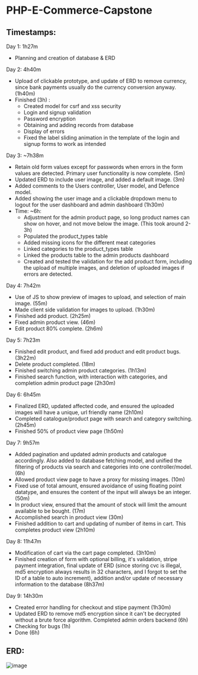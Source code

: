 # PHP-E-Commerce-Capstone

## Timestamps:
Day 1: 1h27m
  - Planning and creation of database & ERD

Day 2: 4h40m
  - Upload of clickable prototype, and update of ERD to remove currency, since bank payments usually do the currency conversion anyway. (1h40m)
  - Finished (3h) :
    - Created model for csrf and xss security
    - Login and signup validation
    - Password encryption
    - Obtaining and adding records from database
    - Display of errors
    - Fixed the label sliding animation in the template of the login and signup forms to work as intended

Day 3: ~7h38m
  - Retain old form values except for passwords when errors in the form values are detected. Primary user functionality is now complete. (5m)
  - Updated ERD to include user image, and added a default image. (3m)
  - Added comments to the Users controller, User model, and Defence model.
  - Added showing the user image and a clickable dropdown menu to logout for the user dashboard and admin dashboard (1h30m)
  - Time: ~6h:
    - Adjustment for the admin product page, so long product names can show on hover, and not move below the image. (This took around 2-3h)
    - Populated the product_types table
    - Added missing icons for the different meat categories
    - Linked categories to the product_types table
    - Linked the products table to the admin products dashboard
    - Created and tested the validation for the add product form, including the upload of multiple images, and deletion of uploaded images if errors are detected.

Day 4: 7h42m
  - Use of JS to show preview of images to upload, and selection of main image. (55m)
  - Made client side validation for images to upload. (1h30m)
  - Finished add product. (2h25m)
  - Fixed admin product view. (46m)
  - Edit product 80% complete. (2h6m)

Day 5: 7h23m
  - Finished edit product, and fixed add product and edit product bugs. (3h22m)
  - Delete product completed. (18m)
  - Finished switching admin product categories. (1h13m)
  - Finished search function, with interaction with categories, and completion admin product page (2h30m)
  
Day 6: 6h45m
  - Finalized ERD, updated affected code, and ensured the uploaded images will have a unique, url friendly name (2h10m)
  - Completed catalogue/product page with search and category switching. (2h45m)
  - Finished 50% of product view page (1h50m)

Day 7: 9h57m
  - Added pagination and updated admin products and catalogue accordingly. Also added to database fetching model, and unified the filtering of products via search and categories into one controller/model. (6h)
  - Allowed product view page to have a proxy for missing images. (10m)
  - Fixed use of total amount, ensured avoidance of using floating point datatype, and ensures the content of the input will always be an integer. (50m)
  - In product view, ensured that the amount of stock will limit the amount available to be bought. (17m)
  - Accomplished search in product view (30m)
  - Finished addition to cart and updating of number of items in cart. This completes product view (2h10m)

Day 8: 11h47m
  - Modification of cart via the cart page completed. (3h10m)
  - Finished creation of form with optional billing, it's validation, stripe payment integration, final update of ERD (since storing cvc is illegal, md5 encryption always results in 32 characters, and I forgot to set the ID of a table to auto increment), addition and/or update of necessary information to the database (8h37m)

Day 9: 14h30m
  - Created error handling for checkout and stipe payment (1h30m)
  - Updated ERD to remove md5 encryption since it can't be decrypted without a brute force algorithm. Completed admin orders backend (6h)
  - Checking for bugs (1h)
  - Done (6h)

## ERD:

![image](https://github.com/JuddKarloCarreon/PHP-E-Commerce-Capstone/assets/156634638/5f00a395-aa33-40c0-998a-2752b9b54318)




